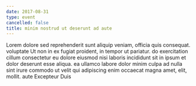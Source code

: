 ```yaml
---
date: 2017-08-31
type: event
cancelled: false
title: minim nostrud ut deserunt ad aute
---
```

Lorem dolore sed reprehenderit sunt aliquip veniam, officia quis consequat. voluptate Ut non in ex fugiat proident, in tempor ut pariatur. do exercitation cillum consectetur eu dolore eiusmod nisi laboris incididunt sit in ipsum et dolor deserunt esse aliqua. ea ullamco labore dolor minim culpa ad nulla sint irure commodo ut velit qui adipiscing enim occaecat magna amet, elit, mollit. aute Excepteur Duis